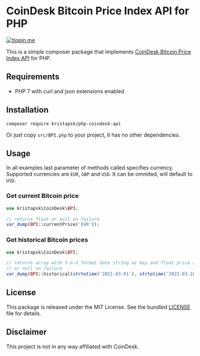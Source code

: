 # CoinDesk Bitcoin Price Index API for PHP

[![tippin.me](https://badgen.net/badge/%E2%9A%A1%EF%B8%8Ftippin.me/@kristapsk/F0918E)](https://tippin.me/@kristapsk)

This is a simple composer package that implements [CoinDesk Bitcoin Price Index API](https://www.coindesk.com/coindesk-api) for PHP.

## Requirements

- PHP 7 with curl and json extensions enabled

## Installation

```
composer require kristapsk/php-coindesk-api
```

Or just copy `src/BPI.php` to your project, it has no other dependencies.

## Usage

In all examples last parameter of methods called specifies currency. Supported currencies are `EUR`, `GBP` and `USD`. It can be ommited, will default to `USD`.

### Get current Bitcoin price

```php
use kristapsk\CoinDesk\BPI;

// returns float or null on failure
var_dump(BPI::currentPrice('EUR'));
```

### Get historical Bitcoin prices

```php
use kristapsk\CoinDesk\BPI;

// returns array with Y-m-d format date string as key and float price as value
// or null on failure
var_dump(BPI::historical(strtotime('2021-03-01'), strtotime('2021-03-16'), 'EUR'));
```

## License

This package is released under the MIT License. See the bundled [LICENSE](LICENSE) file for details.

## Disclaimer

This project is not in any way affiliated with CoinDesk.

